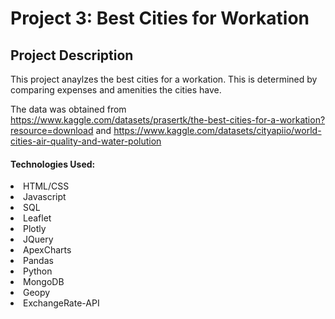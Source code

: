 <h1> Project 3: Best Cities for Workation
<br>
<h2>Project Description</h2>
  This project anaylzes the best cities for a workation. This is determined by comparing expenses and amenities the cities have. 
  
  The data was obtained from https://www.kaggle.com/datasets/prasertk/the-best-cities-for-a-workation?resource=download and https://www.kaggle.com/datasets/cityapiio/world-cities-air-quality-and-water-polution
  <br>
  <h4>Technologies Used:</h4>
   
  <li> HTML/CSS </li>
  <li> Javascript </li>
  <li> SQL </li>
  <li> Leaflet </li>
  <li> Plotly </li>
  <li> JQuery </li>
  <li> ApexCharts</li>
  <li> Pandas </li>
  <li> Python </li>
  <li> MongoDB </li>
  <li> Geopy</li>
  <li> ExchangeRate-API </li>
         
